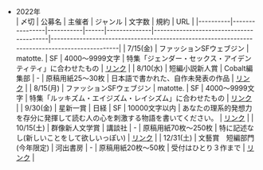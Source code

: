 
* 2022年
<br>| 〆切       | 公募名            | 主催者       | ジャンル | 文字数          | 規約                                      | URL                                                                                           |
|----------|----------------|-----------|------|--------------|-----------------------------------------|-----------------------------------------------------------------------------------------------|
| 7/15(金)  | ファッションSFウェブジン  | matotte.  | SF   | 4000〜9999文字  | 特集「ジェンダー・セックス・アイデンティティ」に合わせたもの          | [リンク](https://twitter.com/sfmatotte/status/1489765964451221506?s=20&t=FECwtbM7JYCJotYUSJGSWw) |
| 8/10(水)  | 短編小説新人賞        | Cobalt編集部 | -    | 原稿用紙25〜30枚   | 日本語で書かれた、自作未発表の作品                       | [リンク](https://cobalt.shueisha.co.jp/write/newface-award-apply/)                               |
| 8/15(月)  | ファッションSFウェブジン  | matotte.  | SF   | 4000〜9999文字  | 特集「ルッキズム・エイジズム・レイシズム」に合わせたもの            | [リンク](https://twitter.com/sfmatotte/status/1489765964451221506?s=20&t=FECwtbM7JYCJotYUSJGSWw) |
| 9/30(金)  | 星新一賞           | 日経        | SF   | 10000文字以内    | あなたの理系的発想力を存分に発揮して読む人の心を刺激する物語を書いてください。 | [リンク](http://hoshiaward.nikkei.co.jp/)                                                        |
| 10/15(土) | 群像新人文学賞        | 講談社       | -    | 原稿用紙70枚〜250枚 | 特に記述なし(新しいことをして欲しいっぽい)                  | [リンク](http://gunzo.kodansha.co.jp/awards)                                                     |
| 12/31(土) | 文藝賞　短編部門(今年限定) | 河出書房      | -    | 原稿用紙20枚〜50枚  | 受付はひとり３作まで                              | [リンク](https://www.kawade.co.jp/np/bungei.html#script)                                         |
